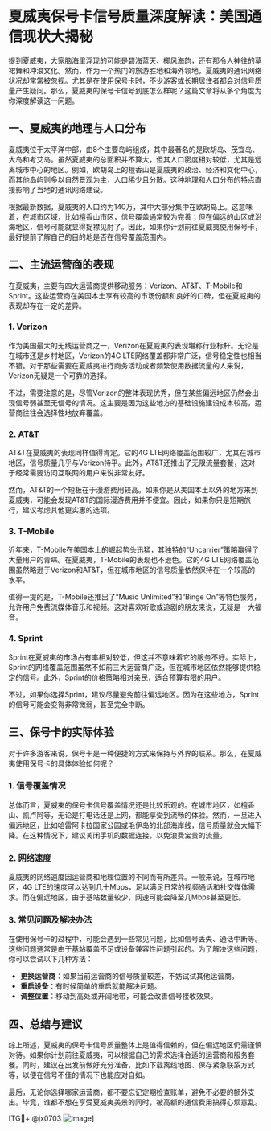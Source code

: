 # 夏威夷保号卡信号质量深度解读：美国通信现状大揭秘

提到夏威夷，大家脑海里浮现的可能是碧海蓝天、椰风海韵，还有那令人神往的草裙舞和冲浪文化。然而，作为一个热门的旅游胜地和海外领地，夏威夷的通讯网络状况却常常被忽视。尤其是在使用保号卡时，不少游客或长期居住者都会对信号质量产生疑问。那么，夏威夷的保号卡信号到底怎么样呢？这篇文章将从多个角度为你深度解读这一问题。

## 一、夏威夷的地理与人口分布

夏威夷位于太平洋中部，由8个主要岛屿组成，其中最著名的是欧胡岛、茂宜岛、大岛和考艾岛。虽然夏威夷的总面积并不算大，但其人口密度相对较低，尤其是远离城市中心的地区。例如，欧胡岛上的檀香山是夏威夷的政治、经济和文化中心，而其他岛屿则多以自然景观为主，人口稀少且分散。这种地理和人口分布的特点直接影响了当地的通讯网络建设。

根据最新数据，夏威夷的人口约为140万，其中大部分集中在欧胡岛上。这意味着，在城市区域，比如檀香山市区，信号覆盖通常较为完善；但在偏远的山区或沿海地区，信号可能就显得捉襟见肘了。因此，如果你计划前往夏威夷使用保号卡，最好提前了解自己的目的地是否在信号覆盖范围内。

## 二、主流运营商的表现

在夏威夷，主要有四大运营商提供移动服务：Verizon、AT&T、T-Mobile和Sprint。这些运营商在美国本土享有较高的市场份额和良好的口碑，但在夏威夷的表现却存在一定的差异。

### 1. Verizon
作为美国最大的无线运营商之一，Verizon在夏威夷的表现堪称行业标杆。无论是在城市还是乡村地区，Verizon的4G LTE网络覆盖都非常广泛，信号稳定性也相当不错。对于那些需要在夏威夷进行商务活动或者频繁使用数据流量的人来说，Verizon无疑是一个可靠的选择。

不过，需要注意的是，尽管Verizon的整体表现优秀，但在某些偏远地区仍然会出现信号弱甚至无信号的情况。这主要是因为这些地方的基础设施建设成本较高，运营商往往会选择性地放弃覆盖。

### 2. AT&T
AT&T在夏威夷的表现同样值得肯定。它的4G LTE网络覆盖范围较广，尤其在城市地区，信号质量几乎与Verizon持平。此外，AT&T还推出了无限流量套餐，这对于经常需要访问互联网的用户来说非常友好。

然而，AT&T的一个短板在于漫游费用较高。如果你是从美国本土以外的地方来到夏威夷，可能会发现AT&T的国际漫游费用并不便宜。因此，如果你只是短期旅行，建议考虑其他更实惠的选项。

### 3. T-Mobile
近年来，T-Mobile在美国本土的崛起势头迅猛，其独特的“Uncarrier”策略赢得了大量用户的青睐。在夏威夷，T-Mobile的表现也不逊色。它的4G LTE网络覆盖范围虽然略逊于Verizon和AT&T，但在城市地区的信号质量依然保持在一个较高的水平。

值得一提的是，T-Mobile还推出了“Music Unlimited”和“Binge On”等特色服务，允许用户免费流媒体音乐和视频。这对喜欢听歌或追剧的朋友来说，无疑是一大福音。

### 4. Sprint
Sprint在夏威夷的市场占有率相对较低，但这并不意味着它的服务不好。实际上，Sprint的网络覆盖范围虽然不如前三大运营商广泛，但在城市地区依然能够提供稳定的信号。此外，Sprint的价格策略相对亲民，适合预算有限的用户。

不过，如果你选择Sprint，建议尽量避免前往偏远地区。因为在这些地方，Sprint的信号可能会变得非常微弱，甚至完全中断。

## 三、保号卡的实际体验

对于许多游客来说，保号卡是一种便捷的方式来保持与外界的联系。那么，在夏威夷使用保号卡的具体体验如何呢？

### 1. 信号覆盖情况
总体而言，夏威夷的保号卡信号覆盖情况还是比较乐观的。在城市地区，如檀香山、凯卢阿等，无论是打电话还是上网，都能享受到流畅的体验。然而，一旦进入偏远地区，比如哈雷阿卡拉国家公园或毛伊岛的北部海岸线，信号质量就会大幅下降。在这种情况下，建议关闭手机的数据连接，以免浪费宝贵的流量。

### 2. 网络速度
夏威夷的网络速度因运营商和地理位置的不同而有所差异。一般来说，在城市地区，4G LTE的速度可以达到几十Mbps，足以满足日常的视频通话和社交媒体需求。而在偏远地区，由于基站数量较少，网速可能会降至几Mbps甚至更低。

### 3. 常见问题及解决办法
在使用保号卡的过程中，可能会遇到一些常见问题，比如信号丢失、通话中断等。这些问题通常是由于基站覆盖不足或设备兼容性问题引起的。为了解决这些问题，你可以尝试以下几种方法：

- **更换运营商**：如果当前运营商的信号质量较差，不妨试试其他运营商。
- **重启设备**：有时候简单的重启就能解决问题。
- **调整位置**：移动到高处或开阔地带，可能会改善信号接收效果。

## 四、总结与建议

综上所述，夏威夷的保号卡信号质量整体上是值得信赖的，但在偏远地区仍需谨慎对待。如果你计划前往夏威夷，可以根据自己的需求选择合适的运营商和服务套餐。同时，建议在出发前做好充分准备，比如下载离线地图、保存紧急联系方式等，以便在信号不佳的情况下也能应对自如。

最后，无论你选择哪家运营商，都不要忘记定期检查账单，避免不必要的额外支出。毕竟，谁都不想在享受夏威夷美景的同时，被高额的通信费用搞得心烦意乱。

[TG💪+ @jx0703 ![Image](https://github.com/user-attachments/assets/dbca1d08-cadb-493c-b0ec-ad6f7a83f270)]